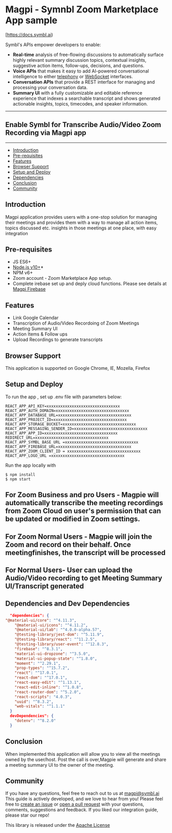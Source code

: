 # Magpi - Symnbl Zoom Marketplace App sample

[https://docs.symbl.ai)

Symbl's APIs empower developers to enable:

- **Real-time** analysis of free-flowing discussions to automatically surface highly relevant summary discussion topics, contextual insights, suggestive action items, follow-ups, decisions, and questions.
- **Voice APIs** that makes it easy to add AI-powered conversational intelligence to either [telephony][telephony] or [WebSocket][websocket] interfaces.
- **Conversation APIs** that provide a REST interface for managing and processing your conversation data.
- **Summary UI** with a fully customizable and editable reference experience that indexes a searchable transcript and shows generated actionable insights, topics, timecodes, and speaker information.

<hr />

## Enable Symbl for Transcribe Audio/Video Zoom Recording via Magpi app

<hr />

- [Introduction](#introduction)
- [Pre-requisites](#pre-requisites)
- [Features](#features)
- [Browser Support](#browsersupport)
- [Setup and Deploy](#setupanddeploy)
- [Dependencies](#dependencies)
- [Conclusion](#conclusion)
- [Community](#community)

## Introduction

Magpi application provides users with a one-stop solution for managing their meetings and provides them with a way to manage all action items, topics discussed etc. insights in those meetings at one place, with easy integration

## Pre-requisites

- JS ES6+
- [Node.js v10+](https://nodejs.org/en/download/)\*
- NPM v6+
- Zoom account - Zoom Marketplace App setup.
- Complete irebase set up and deply cloud functions. Please see details at [Magpi Firebase](https://github.com/magpi-symbl/magpi-firebase)

## Features

- Link Google Calendar
- Transcription of Audio/Video Recordoing of Zoom Meetings
- Meeting Summary UI
- Action Items & Follow ups
- Upload Recordings to generate transcripts

## Browser Support

This application is supported on Google Chrome, IE, Mozella, Firefox

## Setup and Deploy

To run the app , set up .env file with parameters below:

```.env
REACT_APP_API_KEY=xxxxxxxxxxxxxxxxxxxxxxxxxxxxxxxx
REACT_APP_AUTH_DOMAIN=xxxxxxxxxxxxxxxxxxxxxxxxxxxxxxxx
REACT_APP_DATABASE_URL=xxxxxxxxxxxxxxxxxxxxxxxxxxxxxxxx
REACT_APP_PROJECT_ID=xxxxxxxxxxxxxxxxxxxxxxxxxxxxxxxx
REACT_APP_STORAGE_BUCKET=xxxxxxxxxxxxxxxxxxxxxxxxxxxxxxxx
REACT_APP_MESSAGING_SENDER_ID=xxxxxxxxxxxxxxxxxxxxxxxxxxxxxxxx
REACT_APP_APP_ID=xxxxxxxxxxxxxxxxxxxxxxxxxxxxxxxx
REDIRECT_URL=xxxxxxxxxxxxxxxxxxxxxxxxxxxxxxxx
REACT_APP_SYMBL_BASE_URL =xxxxxxxxxxxxxxxxxxxxxxxxxxxxxxxx
REACT_APP_FIREBASE_URL=xxxxxxxxxxxxxxxxxxxxxxxxxxxxxxxx
REACT_APP_ZOOM_CLIENT_ID = xxxxxxxxxxxxxxxxxxxxxxxxxxxxxxxx
REACT_APP_LOGO_URL =xxxxxxxxxxxxxxxxxxxxxxxxxxxxxxxx
```

Run the app locally with

    $ npm install
    $ npm start

## For Zoom Business and pro Users - Magpie will automatically transcribe the meeting recordings from Zoom Cloud on user's permission that can be updated or modified in Zoom settings.

## For Zoom Normal Users - Magpie will join the Zoom and record on their behalf. Once meetingfinishes, the transcript will be processed

## For Normal Users- User can upload the Audio/Video recording to get Meeting Summary UI/Transcript generated

## Dependencies and Dev Dependencies

```json
  "dependencies": {
"@material-ui/core": "^4.11.3",
    "@material-ui/icons": "^4.11.2",
    "@material-ui/lab": "^4.0.0-alpha.57",
    "@testing-library/jest-dom": "^5.11.9",
    "@testing-library/react": "^11.2.5",
    "@testing-library/user-event": "^12.8.3",
    "firebase": "^8.3.1",
    "material-ui-dropzone": "^3.5.0",
    "material-ui-popup-state": "^1.8.0",
    "moment": "^2.29.1",
    "prop-types": "^15.7.2",
    "react": "^17.0.1",
    "react-dom": "^17.0.1",
    "react-easy-edit": "^1.13.1",
    "react-edit-inline": "^1.0.8",
    "react-router-dom": "^5.2.0",
    "react-scripts": "4.0.3",
    "uuid": "^8.3.2",
    "web-vitals": "^1.1.1"
  }
  devDependencies": {
    "dotenv": "^8.2.0"
  }
```

## Conclusion

When implemented this application will allow you to view all the meetings owned by the user/host. Post the call is over,Magpie will generate and share a meeting summary UI to the owner of the meeting.

## Community

If you have any questions, feel free to reach out to us at magpi@symbl.ai
This guide is actively developed, and we love to hear from you! Please feel free to [create an issue][issues] or [open a pull request][pulls] with your questions, comments, suggestions and feedback. If you liked our integration guide, please star our repo!

This library is released under the [Apache License][license]

[license]: LICENSE.txt
[telephony]: https://docs.symbl.ai/docs/telephony/overview/post-api
[websocket]: https://docs.symbl.ai/docs/streamingapi/overview/introduction
[signup]: https://platform.symbl.ai/?_ga=2.63499307.526040298.1609788827-1505817196.1609788827
[issues]: https://github.com/magpi-symbl/magpi-react/issues
[pulls]: https://github.com/magpi-symbl/magpi-react/pulls
[magpi-firebase]: https://github.com/magpi-symbl/magpi-firebase
